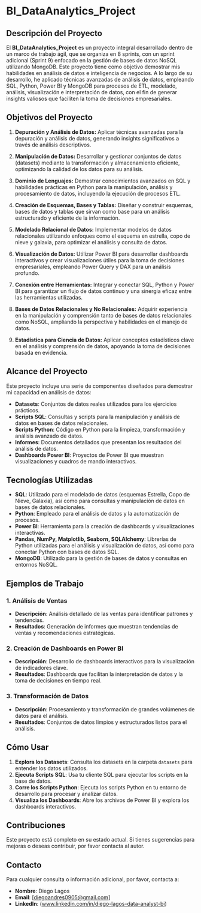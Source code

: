 # BI_DataAnalytics_Project

## Descripción del Proyecto

El **BI_DataAnalytics_Project** es un proyecto integral desarrollado dentro de un marco de trabajo ágil, que se organiza en 8 sprints, con un sprint adicional (Sprint 9) enfocado en la gestión de bases de datos NoSQL utilizando MongoDB. Este proyecto tiene como objetivo demostrar mis habilidades en análisis de datos e inteligencia de negocios. A lo largo de su desarrollo, he aplicado técnicas avanzadas de análisis de datos, empleando SQL, Python, Power BI y MongoDB para procesos de ETL, modelado, análisis, visualización e interpretación de datos, con el fin de generar insights valiosos que faciliten la toma de decisiones empresariales.

## Objetivos del Proyecto

1. **Depuración y Análisis de Datos:** Aplicar técnicas avanzadas para la depuración y análisis de datos, generando insights significativos a través de análisis descriptivos.

2. **Manipulación de Datos:** Desarrollar y gestionar conjuntos de datos (datasets) mediante la transformación y almacenamiento eficiente, optimizando la calidad de los datos para su análisis.

3. **Dominio de Lenguajes:** Demostrar conocimientos avanzados en SQL y habilidades prácticas en Python para la manipulación, análisis y procesamiento de datos, incluyendo la ejecución de procesos ETL.

4. **Creación de Esquemas, Bases y Tablas:** Diseñar y construir esquemas, bases de datos y tablas que sirvan como base para un análisis estructurado y eficiente de la información.

5. **Modelado Relacional de Datos:** Implementar modelos de datos relacionales utilizando enfoques como el esquema en estrella, copo de nieve y galaxia, para optimizar el análisis y consulta de datos.

6. **Visualización de Datos:** Utilizar Power BI para desarrollar dashboards interactivos y crear visualizaciones útiles para la toma de decisiones empresariales, empleando Power Query y DAX para un análisis profundo.

7. **Conexión entre Herramientas:** Integrar y conectar SQL, Python y Power BI para garantizar un flujo de datos continuo y una sinergia eficaz entre las herramientas utilizadas.

8. **Bases de Datos Relacionales y No Relacionales:** Adquirir experiencia en la manipulación y comprensión tanto de bases de datos relacionales como NoSQL, ampliando la perspectiva y habilidades en el manejo de datos.

9. **Estadística para Ciencia de Datos:** Aplicar conceptos estadísticos clave en el análisis y comprensión de datos, apoyando la toma de decisiones basada en evidencia.

## Alcance del Proyecto

Este proyecto incluye una serie de componentes diseñados para demostrar mi capacidad en análisis de datos:

- **Datasets**: Conjuntos de datos reales utilizados para los ejercicios prácticos.
- **Scripts SQL**: Consultas y scripts para la manipulación y análisis de datos en bases de datos relacionales.
- **Scripts Python**: Código en Python para la limpieza, transformación y análisis avanzado de datos.
- **Informes**: Documentos detallados que presentan los resultados del análisis de datos.
- **Dashboards Power BI**: Proyectos de Power BI que muestran visualizaciones y cuadros de mando interactivos.

## Tecnologías Utilizadas

- **SQL**: Utilizado para el modelado de datos (esquemas Estrella, Copo de Nieve, Galaxia), así como para consultas y manipulación de datos en bases de datos relacionales.
- **Python**: Empleado para el análisis de datos y la automatización de procesos.
- **Power BI**: Herramienta para la creación de dashboards y visualizaciones interactivas.
- **Pandas, NumPy, Matplotlib, Seaborn, SQLAlchemy**: Librerías de Python utilizadas para el análisis y visualización de datos, así como para conectar Python con bases de datos SQL.
- **MongoDB**: Utilizado para la gestión de bases de datos y consultas en entornos NoSQL.

## Ejemplos de Trabajo

### 1. Análisis de Ventas

- **Descripción**: Análisis detallado de las ventas para identificar patrones y tendencias.
- **Resultados**: Generación de informes que muestran tendencias de ventas y recomendaciones estratégicas.

### 2. Creación de Dashboards en Power BI

- **Descripción**: Desarrollo de dashboards interactivos para la visualización de indicadores clave.
- **Resultados**: Dashboards que facilitan la interpretación de datos y la toma de decisiones en tiempo real.

### 3. Transformación de Datos

- **Descripción**: Procesamiento y transformación de grandes volúmenes de datos para el análisis.
- **Resultados**: Conjuntos de datos limpios y estructurados listos para el análisis.

## Cómo Usar

1. **Explora los Datasets**: Consulta los datasets en la carpeta `datasets` para entender los datos utilizados.
2. **Ejecuta Scripts SQL**: Usa tu cliente SQL para ejecutar los scripts en la base de datos.
3. **Corre los Scripts Python**: Ejecuta los scripts Python en tu entorno de desarrollo para procesar y analizar datos.
4. **Visualiza los Dashboards**: Abre los archivos de Power BI y explora los dashboards interactivos.

## Contribuciones

Este proyecto está completo en su estado actual. Si tienes sugerencias para mejoras o deseas contribuir, por favor contacta al autor.


## Contacto

Para cualquier consulta o información adicional, por favor, contacta a:

- **Nombre**: Diego Lagos
- **Email**: [diegoandres0905@gmail.com]
- **LinkedIn**: (www.linkedin.com/in/diego-lagos-data-analyst-bi)
